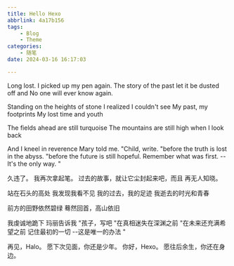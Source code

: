 ```yaml
---
title: Hello Hexo
abbrlink: 4a17b156
tags: 
    - Blog
    - Theme
categories: 
    - 随笔
date: 2024-03-16 16:17:03

---
```


Long lost.
I picked up my pen again.
The story of the past let it be dusted off and
No one will ever know again.

Standing on the heights of stone
I realized I couldn't see
My past, my footprints
My lost time and youth

The fields ahead are still turquoise
The mountains are still high when I look back

And I kneel in reverence
Mary told me.
"Child, write.
"before the truth is lost in the abyss.
"before the future is still hopeful.
Remember what was first.
--It's the only way. "

久违了。
我再次拿起笔。
过去的故事，就让它尘封起来吧，而且
再无人知晓。

站在石头的高处
我发现我看不见
我的过去，我的足迹
我逝去的时光和青春

前方的田野依然碧绿
蓦然回首，高山依旧

我虔诚地跪下
玛丽告诉我
"孩子，写吧
"在真相迷失在深渊之前
"在未来还充满希望之前
记住最初的一切
--这是唯一的办法 "

再见，Halo。
愿下次见面，你还是少年。
你好，Hexo。
愿往后余生，你还在身边。

